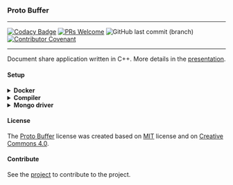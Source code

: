 ### Proto Buffer

---

[![Codacy Badge](https://api.codacy.com/project/badge/Grade/8293993c1ae54528aadacc58352d6cb7)](https://app.codacy.com/app/Sphinxs/Proto-buffer?utm_source=github.com&utm_medium=referral&utm_content=Sphinxs/Proto-buffer&utm_campaign=Badge_Grade_Dashboard) [![PRs Welcome](https://img.shields.io/badge/PRs-welcome-brightgreen.svg?style=flat-square)](http://makeapullrequest.com)  ![GitHub last commit (branch)](https://img.shields.io/github/last-commit/sphinxs/proto-buffer/dev.svg) [![Contributor Covenant](https://img.shields.io/badge/Contributor%20Covenant-v1.4%20adopted-ff69b4.svg)](code-of-conduct.md)


---

Document share application written in C++. More details in the [presentation](documentation/presentation.pdf).

#### Setup

<details> <summary><strong>Docker</strong></summary>

Install the [Docker](https://docs.docker.com/install/) and [Docker Compose](https://docs.docker.com/compose/install/).

```sh
# Clone this repository
$ git clone https://github.com/Sphinxs/Proto-buffer
```

```sh
# Open this repository
$ cd Proto-buffer
```

```sh
# Create all containers listed in the Docker Compose file
$ docker-compose up
```

<details> <summary><strong>Available containers</strong></summary>

| name    | description    |
| ------- | -------------- |
| mongo-c | mongo database |

</details> <!-- Available containers -->

</details> <!-- Docker -->

<details> <summary><strong>Compiler</strong></summary>

```sh
# Install the GCC, G++, CMake and PKG
$ apt install build-essential pkg-config gcc g++ cmake
```

</details> <!-- Compiler -->







<details> <summary><strong>Mongo driver</strong></summary>

The Mongo CXX is the Mongo driver for C++ language. The Mongo CXX driver builds on top of the Mongo C driver, the Mongo driver for C language. If incompatible versions of Mongo C and Mongo CXX are installed, it can cause conflicts in the Mongo CXX compilation. The Mongo C version used here is the 1.13.0 and the Mongo CXX version used here its the 3.3.0

<details> <summary><strong>Mongo C</strong></summary>

<details> <summary><strong>Install</strong></summary>

```sh
# Get the Mongo C driver from Github
$ wget -c https://github.com/mongodb/mongo-c-driver/archive/1.13.0.zip
```

```sh
# Unzip the driver
$ unzip 1.13.0.zip
```

```sh
# Create the cmake-build required subfolder
$ mkdir ./mongo-c-driver-1.13.0/cmake-build
```

```sh
# Open the the subfolder cmake-build
$ cd ./mongo-c-driver-1.13.0/cmake-build
```

```sh
# Install the dependencies
$ apt install libssl-dev libsasl2-dev
```

```sh
# Configure the compiler
$ cmake -DENABLE_AUTOMATIC_INIT_AND_CLEANUP=OFF ..
```

```sh
# Compile the driver
$ make
```

```sh
# Install the compiled driver
$ sudo make install
```

</details> <!-- Install-->

<details> <summary><strong>Remove</strong></summary>

```sh
# Remove the Mongo C driver
$ sudo /usr/local/share/mongo-c-driver/uninstall.sh
```

</details> <!-- Remove -->

</details> <!-- Mongo C -->

<details> <summary><strong>Mongo CXX</strong></summary>

<details> <summary><strong>Install</strong></summary>

```sh
# Get the driver from Github
$ wget -c https://github.com/mongodb/mongo-cxx-driver/archive/r3.3.0.zip
```

```sh
# Unzip the driver
$ unzip r3.3.0.zip
```

```sh
# Open the build subfolder
$ cd mongo-cxx-driver-r3.3.0/build
```

```sh
# Configure the driver for installation into /usr/local
$ cmake -DCMAKE_BUILD_TYPE=Release -DCMAKE_INSTALL_PREFIX=/usr/local ..
```

```sh
# Apply the configuration
$ sudo make EP_mnmlstc_core
```

```sh
# Compile the driver
$ sudo make
```

```sh
# Install the driver
$ sudo make install
```

The code of both libraries can be found in */usr/local/include* and the shared libraries in */usr/local/lib*.

</details> <!-- Install -->

</details> <!-- Mongo CXX -->

</details> <!-- Mongo driver -->

#### License

The [Proto Buffer](LICENSE) license was created based on [MIT](https://choosealicense.com/licenses/mit/) license and on [Creative Commons 4.0](https://tldrlegal.com/license/creative-commons-attribution-noderivatives-4.0-international-(cc-by-nd-4.0)).

#### Contribute

See the [project](https://github.com/Sphinxs/Proto-buffer/projects/1) to contribute to the project.